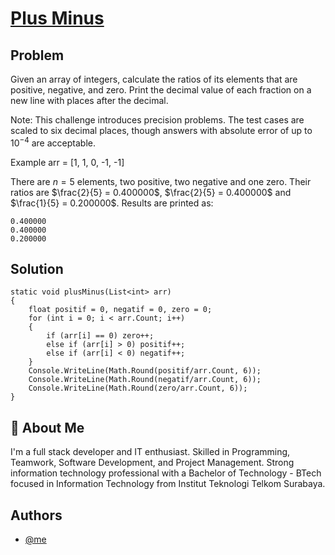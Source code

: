# [Plus Minus](https://www.hackerrank.com/challenges/plus-minus/problem?isFullScreen=true)

## Problem
Given an array of integers, calculate the ratios of its elements that are positive, negative, and zero. Print the decimal value of each fraction on a new line with  places after the decimal.

Note: This challenge introduces precision problems. The test cases are scaled to six decimal places, though answers with absolute error of up to $10^{-4}$ are acceptable.

Example
arr = [1, 1, 0, -1, -1]

There are $n = 5$ elements, two positive, two negative and one zero. Their ratios are $\frac{2}{5} = 0.400000$, $\frac{2}{5} = 0.400000$ and $\frac{1}{5} = 0.200000$. Results are printed as:
```
0.400000
0.400000
0.200000
```
## Solution
```
static void plusMinus(List<int> arr)
{
    float positif = 0, negatif = 0, zero = 0;
    for (int i = 0; i < arr.Count; i++)
    {
        if (arr[i] == 0) zero++;
        else if (arr[i] > 0) positif++;
        else if (arr[i] < 0) negatif++;
    }
    Console.WriteLine(Math.Round(positif/arr.Count, 6));
    Console.WriteLine(Math.Round(negatif/arr.Count, 6));
    Console.WriteLine(Math.Round(zero/arr.Count, 6));
}
```

## 🚀 About Me
I'm a full stack developer and IT enthusiast. Skilled in Programming, Teamwork, Software Development, and Project Management. Strong information technology professional with a Bachelor of Technology - BTech focused in Information Technology from Institut Teknologi Telkom Surabaya.




## Authors

- [@me](https://github.com/agisx)
